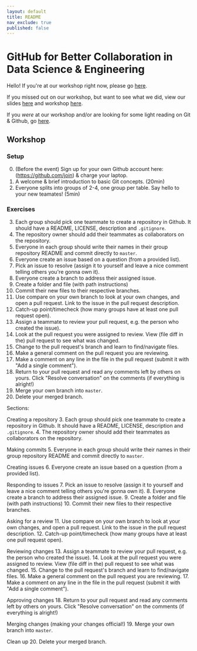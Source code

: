 ```yaml
---
layout: default
title: README
nav_exclude: true
published: false
---
```


# GitHub for Better Collaboration in Data Science & Engineering

Hello! If you're at our workshop right now, please go [here](#Workshop).

If you missed out on our workshop, but want to see what we did, view our slides [here](/slides) and workshop [here](#Workshop).

If you *were* at our workshop and/or are looking for some light reading on Git & Github, go [here](DOCS.md).

## Workshop

### Setup

0. (Before the event) Sign up for your own Github account here: (https://github.com/join) & charge your laptop.
1. A welcome & brief introduction to basic Git concepts. (20min)
2. Everyone splits into groups of 2-4, one group per table. Say hello to your new teamates! (5min)

### Exercises

3. Each group should pick one teammate to create a repository in Github. It should have a README, LICENSE, description and `.gitignore`.
4. The repository owner should add their teammates as collaborators on the repository.
5. Everyone in each group should write their names in their group repository README and commit directly to `master`.
6. Everyone create an issue based on a question (from a provided list).
7. Pick an issue to resolve (assign it to yourself and leave a nice comment telling others you're gonna own it).
8. Everyone create a branch to address their assigned issue.
9. Create a folder and file (with path instructions)
10. Commit their new files to their respective branches.
11. Use compare on your own branch to look at your own changes, and open a pull request. Link to the issue in the pull request description.
12. Catch-up point/timecheck (how many groups have at least one pull request open).
13. Assign a teammate to review your pull request, e.g. the person who created the issue).
14. Look at the pull request you were assigned to review. View (file diff in the) pull request to see what was changed.
15. Change to the pull request's branch and learn to find/navigate files.
16. Make a general comment on the pull request you are reviewing.
17. Make a comment on any line in the file in the pull request (submit it with "Add a single comment").
18. Return to your pull request and read any comments left by others on yours. Click "Resolve conversation" on the comments (if everything is alright!)
19. Merge your own branch into `master`.
20. Delete your merged branch.



Sections:

Creating a repository
3. Each group should pick one teammate to create a repository in Github. It should have a README, LICENSE, description and `.gitignore`.
4. The repository owner should add their teammates as collaborators on the repository.

Making commits
5. Everyone in each group should write their names in their group repository README and commit directly to `master`.

Creating issues
6. Everyone create an issue based on a question (from a provided list).

Responding to issues
7. Pick an issue to resolve (assign it to yourself and leave a nice comment telling others you're gonna own it).
8. Everyone create a branch to address their assigned issue.
9. Create a folder and file (with path instructions)
10. Commit their new files to their respective branches.

Asking for a review
11. Use compare on your own branch to look at your own changes, and open a pull request. Link to the issue in the pull request description.
12. Catch-up point/timecheck (how many groups have at least one pull request open).

Reviewing changes
13. Assign a teammate to review your pull request, e.g. the person who created the issue).
14. Look at the pull request you were assigned to review. View (file diff in the) pull request to see what was changed.
15. Change to the pull request's branch and learn to find/navigate files.
16. Make a general comment on the pull request you are reviewing.
17. Make a comment on any line in the file in the pull request (submit it with "Add a single comment").

Approving changes
18. Return to your pull request and read any comments left by others on yours. Click "Resolve conversation" on the comments (if everything is alright!)

Merging changes (making your changes official!)
19. Merge your own branch into `master`.

Clean up
20. Delete your merged branch.
